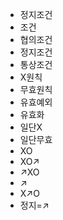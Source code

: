 - 정지조건
- 조건
- 협의조건
- 정지조건
- 통상조건
- X원칙
- 무효원칙
- 유효예외
- 유효화
- 일단X
- 일단무효
- XO
- XO↗
- ↗XO
- ↗
- X↗O
- 정지=↗
